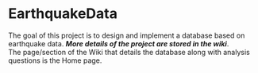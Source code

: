 # EarthquakeData
The goal of this project is to design and implement a database based on earthquake data. ***More details of the project are stored in the wiki***. <br> 
The page/section of the Wiki that details the database along with analysis questions is the Home page.